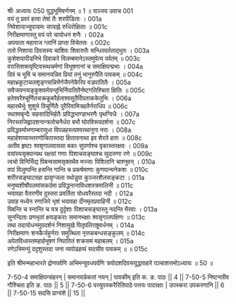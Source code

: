 श्रीः
अध्यायः 050
युद्धभूमिवर्णनम् ॥ 1 ॥
सञ्जय उवाच 	001  
वयं तु प्रवरं हत्वा तेषां तैः शरपीडिताः ।	001a  
निवेशायाभ्युपायामः सायाह्ने रुधिरोक्षिताः ॥	001c  
निरीक्षमाणास्तु वयं परे चायोधनं शनैः ।	002a  
अपयाता महाराज ग्लानिं प्राप्ता विचेतसः ॥	002c  
ततो निशाया दिवसस्य चाशिवः शिवारुतैः सन्धिरवर्तताद्भुतः ।	003a  
कुशेशयापीडनिभे दिवाकरे विलम्बमानेऽस्तमुपेत्य पर्वतम् ॥	003c  
वरासिशक्त्यृष्टिवरूथचर्मणां विभूषणानां च समाक्षिपन्प्रभाः ।	004a  
दिवं च भूमिं च समानयन्निव प्रियां तनुं भानुरुपैति पावकम् ॥	004c  
महाभ्रकूटाचलशृङ्गसन्निभैर्गजैरनेकैरिव वज्रपातितैः ।	005a  
सवैजयन्त्यङ्कुशवर्मयन्तृभिर्निपातितैर्नष्टगतिश्चिता क्षितिः ॥	005c  
हतेश्वरैश्चूर्णितचक्रकूबरैर्हताश्वसूतैर्विपताककेतुभिः ।	006a  
महारथैर्भूः शुशुभे विचूर्णितैः पुरैरिवामित्रहतैर्नराधिप ॥	006c  
रथाश्वबृन्दैः सहसादिभिर्हतैः प्रविद्धभाण्डाभरणैः पृथग्विधैः ।	007a  
निरस्तजिह्वादशनान्त्रलोचनैर्धरा बभौ घोरविरूपदर्शना ॥	007c  
प्रविद्धवर्माभणाम्बरायुधा विपन्नहस्त्यश्वरथानुगा नराः ।	008a  
महार्हशय्यास्तरणोचितास्तदा क्षितावनाथा इव शेरते हताः ॥	008c  
अतीव हृष्टाः श्वशृगालवायसा बकाः सुपर्णाश्च वृकास्तरक्षवः ।	009a  
वयांस्यसृक्पान्यथ रक्षसां गणाः पिशाचसङ्घाश्च सुदारुणा रणे ॥	009c  
त्वचो विनिर्भिद्य पिबन्वसामसृक्तथैव मज्जाः पिशितानि चाश्नुवन् ।	010a  
वपां विलुम्पन्ति हसन्ति गान्ति च प्रकर्षमाणाः कुणपान्यनेकशः ॥	010c  
शरीरसङ्घाटवहा ह्यसृग्जला रथोडुपा कुञ्जरशैलसङ्कटा ।	011a  
मनुष्यशीर्षोपलमांसकर्दमा प्रविद्धनानाविधशस्त्रमालिनी ॥	011c  
भयावहा वैतरणीव दुस्तरा प्रवर्तिता योधवरैस्तदा नदी ।	012a  
उवाह मध्येन रणाजिरे भृशं भयावहा दीनमृतप्रवाहिनी ॥	012c  
पिबन्ति च स्नान्ति च यत्र दुर्दृशाः पिशाचसङ्घास्तु नदन्ति भैरवाः ।	013a  
सुनन्दिताः प्रणभृतां क्षयङ्कराः समानभक्षाः श्वसृगालपक्षिणः ॥	013c  
तथा तदायोधनमुग्रदर्शनं निशामुखे पितृपतिराष्ट्रवर्धनम् ।	014a  
निरीक्षमाणः शनकैर्जहुर्नराः समुत्थिता नृत्तकबन्धसङ्कुलम् ॥	014c  
अपेतविध्वस्तमहार्हभूषणं निपातितं शक्रसमं महाबलम् ।	015a  
रणेऽभिमन्युं ददृशुस्तदा जना व्यपोढहव्यं सदसीव पावकम् ॥ ॥	015c  

इति श्रीमन्महाभारते द्रोणपर्वणि अभिमन्युवधपर्वणि त्रयोदशदिवसयुद्धावहारे पञ्चाशत्तमोऽध्यायः ॥ 50 ॥

7-50-4 समाक्षिपन्संहरन् | समानयन्नेकतां नयन् | पावकीम् इति क. ङ. पाठः || 4 || 7-50-5 निष्टनतीव गौश्चिता इति ङ. पाठः || 5 || 7-50-6 पत्त्युपस्करैरितिपाठे पत्तयः पादरक्षाः | उपस्करा उपकरणानि || 6 || 7-50-15 सदसि प्राग्वंशे || 15 || 
